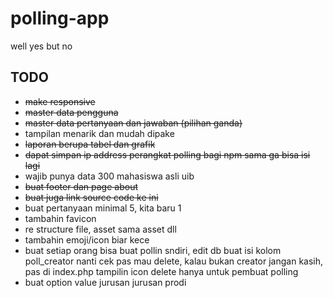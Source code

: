 # polling-app
well yes but no

## TODO
- ~~make responsive~~
- ~~master data pengguna~~
- ~~master data pertanyaan dan jawaban (pilihan ganda)~~
- tampilan menarik dan mudah dipake
- ~~laporan berupa tabel dan grafik~~
- ~~dapat simpan ip address perangkat polling bagi npm sama ga bisa isi lagi~~
- wajib punya data 300 mahasiswa asli uib
- ~~buat footer dan page about~~
- ~~buat juga link source code ke ini~~
- buat pertanyaan minimal 5, kita baru 1
- tambahin favicon
- re structure file, asset sama asset dll
- tambahin emoji/icon biar kece
- buat setiap orang bisa buat pollin sndiri, edit db buat isi kolom poll_creator
  nanti cek pas mau delete, kalau bukan creator jangan kasih, pas di index.php tampilin icon delete hanya untuk pembuat polling
- buat option value jurusan jurusan prodi
